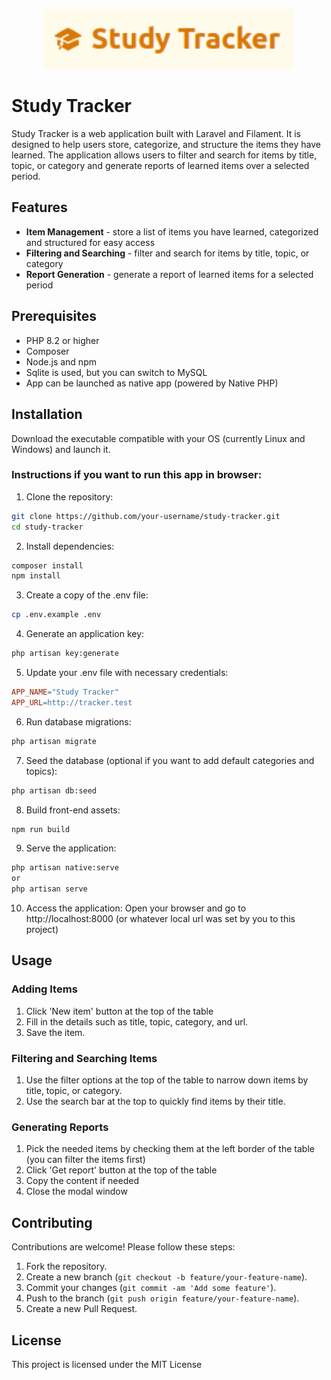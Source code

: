 <p align="center"><img src="https://github.com/OFursova/study-tracker/blob/main/public/study_tracker.png" width="400" alt="Study Tracker Logo"></p>

# Study Tracker

Study Tracker is a web application built with Laravel and Filament. It is designed to help users store, categorize, and structure the items they have learned. The application allows users to filter and search for items by title, topic, or category and generate reports of learned items over a selected period.

## Features

- **Item Management** - store a list of items you have learned, categorized and structured for easy access
- **Filtering and Searching** - filter and search for items by title, topic, or category
- **Report Generation** - generate a report of learned items for a selected period

## Prerequisites

- PHP 8.2 or higher
- Composer
- Node.js and npm
- Sqlite is used, but you can switch to MySQL 
- App can be launched as native app (powered by Native PHP)

## Installation

Download the executable compatible with your OS (currently Linux and Windows) and launch it.

### Instructions if you want to run this app in browser:

1. Clone the repository:
```bash
git clone https://github.com/your-username/study-tracker.git
cd study-tracker
```
2. Install dependencies:
```bash
composer install
npm install
```
3. Create a copy of the .env file:
```bash
cp .env.example .env
```
4. Generate an application key:
```bash
php artisan key:generate
```
5. Update your .env file with necessary credentials:
```makefile
APP_NAME="Study Tracker"
APP_URL=http://tracker.test
```
6. Run database migrations:
```bash
php artisan migrate
```
7. Seed the database (optional if you want to add default categories and topics):
```bash
php artisan db:seed
```
8. Build front-end assets:
```bash
npm run build
```
9. Serve the application:
```bash
php artisan native:serve 
or
php artisan serve
```
10. Access the application:
Open your browser and go to http://localhost:8000 (or whatever local url was set by you to this project)

## Usage

### Adding Items

1. Click 'New item' button at the top of the table
2. Fill in the details such as title, topic, category, and url.
3. Save the item.

### Filtering and Searching Items

1. Use the filter options at the top of the table to narrow down items by title, topic, or category.
2. Use the search bar at the top to quickly find items by their title.

### Generating Reports

1. Pick the needed items by checking them at the left border of the table (you can filter the items first)
2. Click 'Get report' button at the top of the table
3. Copy the content if needed
4. Close the modal window

## Contributing

Contributions are welcome! Please follow these steps:

1. Fork the repository.
2. Create a new branch (`git checkout -b feature/your-feature-name`).
3. Commit your changes (`git commit -am 'Add some feature'`).
4. Push to the branch (`git push origin feature/your-feature-name`).
5. Create a new Pull Request.

## License

This project is licensed under the MIT License

